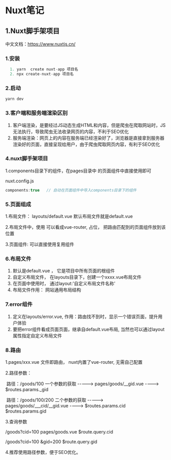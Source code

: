 # Nuxt笔记

## 1.Nuxt脚手架项目

中文文档：https://www.nuxtjs.cn/

### 1.安装

```javascript
  1. yarn  create nuxt-app 项目名
  2. npx create-nuxt-app 项目名
```

### 2.启动

```javascript
yarn dev
```

### 3.客户端和服务端渲染区别

1. 客户端渲染，是要经过JS动态生成HTML和内容，但是爬虫在爬取网站时，JS无法执行，导致爬虫无法收录网页的内容，不利于SEO优化
2. 服务端渲染：网页上的内容在服务端已经渲染好了，浏览器是直接拿到服务器渲染好的页面，直接呈现给用户，由于爬虫爬取网页内容，有利于SEO优化



### 4.nuxt脚手架项目

  1.components目录下的组件，在pages目录中 的页面组件中直接使用即可

nuxt.config.js

  ```javascript
  components:true   // 自动在页面组件中导入components目录下的组件
  ```



### 5.页面组成

1.布局文件： layouts/default.vue    默认布局文件就是default.vue 

2.布局文件中，使用<Nuxt />  可以看成vue-router, 占位， 把路由匹配到的页面组件放到该位置

3.页面组件: 可以直接使用复用组件



### 6.布局文件

1. 默认是default.vue ， 它是项目中所有页面的根组件
2. 自定义布局文件， 在layouts目录下，创建一个xxxx.vue布局文件
3. 在页面中使用时， 通过layout:'自定义布局文件名称'
4. 布局文件作用： 网站通用布局结构



### 7.error组件

1. 定义在layouts/error.vue,  作用：路由找不到时，显示一个错误页面，提升用户体验
2. 要把error组件看成页面页面，继承自default.vue布局, 当然也可以通过layout属性指定自定义布局文件



### 8.路由

1.pages/xxx.vue  文件即路由， nuxt内置了vue-router, 无需自己配置

2.路径参数：

​	路径：/goods/100            一个参数的获取   -----> pages/goods/__gid.vue    ---->   $routes.params._gid

​    路径：/goods/100/200            二个参数的获取   -----> pages/goods/___cid/__gid.vue    ---->   $routes.params.cid   $routes.params.gid   

   

3.查询参数

  /goods?cid=100           pages/goods.vue     $route.query.cid

  /goods?cid=100 &gid=200      $route.query.gid



4.推荐使用路径参数，便于SEO优化。